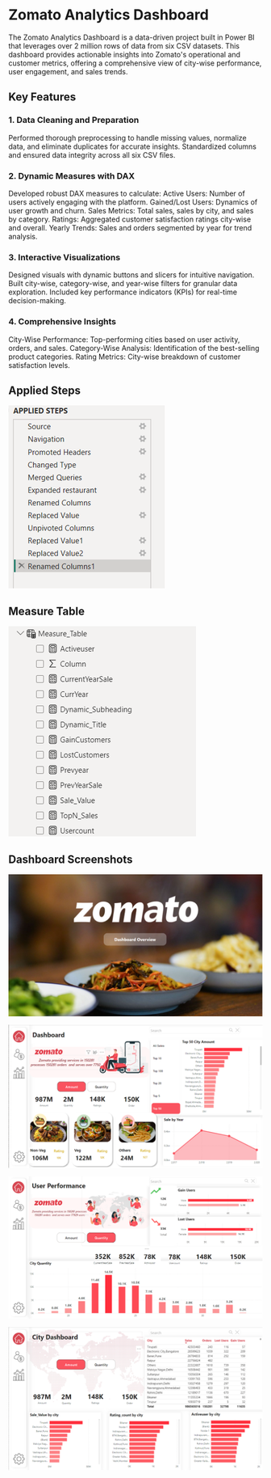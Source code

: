 
# **Zomato Analytics Dashboard**

The Zomato Analytics Dashboard is a data-driven project built in Power BI that leverages over 2 million rows of data from six CSV datasets. This dashboard provides actionable insights into Zomato's operational and customer metrics, offering a comprehensive view of city-wise performance, user engagement, and sales trends.



## Key Features
### 1. Data Cleaning and Preparation
Performed thorough preprocessing to handle missing values, normalize data, and eliminate duplicates for accurate insights.
Standardized columns and ensured data integrity across all six CSV files.

### 2. Dynamic Measures with DAX
Developed robust DAX measures to calculate:
Active Users: Number of users actively engaging with the platform.
Gained/Lost Users: Dynamics of user growth and churn.
Sales Metrics: Total sales, sales by city, and sales by category.
Ratings: Aggregated customer satisfaction ratings city-wise and overall.
Yearly Trends: Sales and orders segmented by year for trend analysis.

### 3. Interactive Visualizations
Designed visuals with dynamic buttons and slicers for intuitive navigation.
Built city-wise, category-wise, and year-wise filters for granular data exploration.
Included key performance indicators (KPIs) for real-time decision-making.

### 4. Comprehensive Insights
City-Wise Performance: Top-performing cities based on user activity, orders, and sales.
Category-Wise Analysis: Identification of the best-selling product categories.
Rating Metrics: City-wise breakdown of customer satisfaction levels.

## Applied Steps

![App Screenshot](https://raw.githubusercontent.com/Nirajmahajan27/Zomato-Analysis/refs/heads/master/Screenshot%202024-11-17%20185338.png)

## Measure Table 
![App](https://raw.githubusercontent.com/Nirajmahajan27/Zomato-Analysis/refs/heads/master/MeasureTable.png)
## Dashboard Screenshots

![App Screenshot](https://github.com/Nirajmahajan27/Zomato-Analysis/blob/master/New%20folder/Screenshot%202024-11-19%20195233.png?raw=true)

![App Screenshot](https://github.com/Nirajmahajan27/Zomato-Analysis/blob/master/New%20folder/Screenshot%202024-11-19%20195304.png?raw=true)

![App Screenshot](https://github.com/Nirajmahajan27/Zomato-Analysis/blob/master/New%20folder/Screenshot%202024-11-19%20195326.png?raw=true)

![App Screeshot](https://github.com/Nirajmahajan27/Zomato-Analysis/blob/master/New%20folder/Screenshot%202024-11-19%20195355.png?raw=true)

